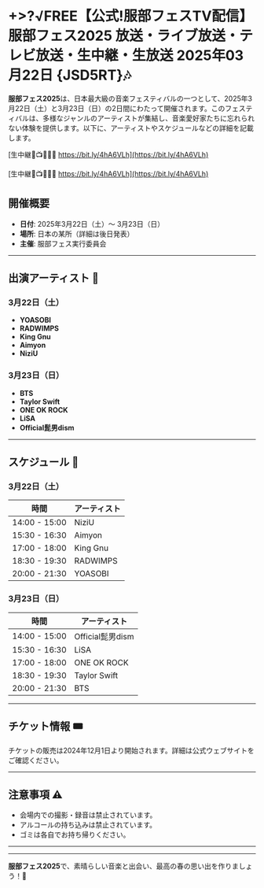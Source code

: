 # +>?√FREE【公式!服部フェスTV配信】服部フェス2025 放送・ライブ放送・テレビ放送・生中継・生放送 2025年03月22日 {JSD5RT}🎶

**服部フェス2025**は、日本最大級の音楽フェスティバルの一つとして、2025年3月22日（土）と3月23日（日）の2日間にわたって開催されます。このフェスティバルは、多様なジャンルのアーティストが集結し、音楽愛好家たちに忘れられない体験を提供します。以下に、アーティストやスケジュールなどの詳細を記載します。

[生中継🔴📺🎸👉🏻 https://bit.ly/4hA6VLh](https://bit.ly/4hA6VLh)

[生中継🔴📺🎸👉🏻 https://bit.ly/4hA6VLh](https://bit.ly/4hA6VLh)

## 開催概要

- **日付**: 2025年3月22日（土）〜 3月23日（日）
- **場所**: 日本の某所（詳細は後日発表）
- **主催**: 服部フェス実行委員会

---

## 出演アーティスト 🎤

### 3月22日（土）
- **YOASOBI**
- **RADWIMPS**
- **King Gnu**
- **Aimyon**
- **NiziU**

### 3月23日（日）
- **BTS**
- **Taylor Swift**
- **ONE OK ROCK**
- **LiSA**
- **Official髭男dism**

---

## スケジュール 📅

### 3月22日（土）
| 時間         | アーティスト          |
|--------------|-----------------------|
| 14:00 - 15:00 | NiziU                |
| 15:30 - 16:30 | Aimyon               |
| 17:00 - 18:00 | King Gnu             |
| 18:30 - 19:30 | RADWIMPS             |
| 20:00 - 21:30 | YOASOBI              |

### 3月23日（日）
| 時間         | アーティスト          |
|--------------|-----------------------|
| 14:00 - 15:00 | Official髭男dism     |
| 15:30 - 16:30 | LiSA                 |
| 17:00 - 18:00 | ONE OK ROCK          |
| 18:30 - 19:30 | Taylor Swift         |
| 20:00 - 21:30 | BTS                  |

---

## チケット情報 🎟️

チケットの販売は2024年12月1日より開始されます。詳細は公式ウェブサイトをご確認ください。

---

## 注意事項 ⚠️

- 会場内での撮影・録音は禁止されています。
- アルコールの持ち込みは禁止されています。
- ゴミは各自でお持ち帰りください。

---


---

**服部フェス2025**で、素晴らしい音楽と出会い、最高の春の思い出を作りましょう！🎉
